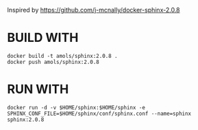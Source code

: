 Inspired by https://github.com/j-mcnally/docker-sphinx-2.0.8

# BUILD WITH

```
docker build -t amols/sphinx:2.0.8 .
docker push amols/sphinx:2.0.8
```

# RUN WITH

```
docker run -d -v $HOME/sphinx:$HOME/sphinx -e SPHINX_CONF_FILE=$HOME/sphinx/conf/sphinx.conf --name=sphinx sphinx:2.0.8
```
